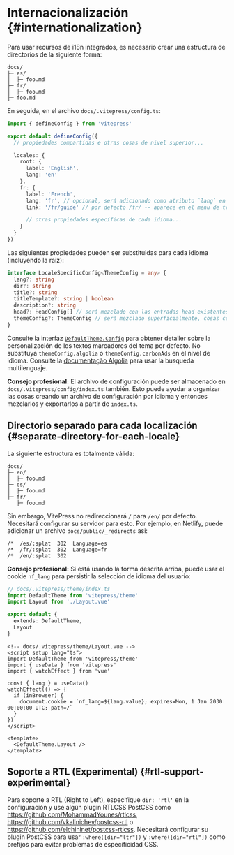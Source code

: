 # Internacionalización {#internationalization}

Para usar recursos de i18n integrados, es necesario crear una estructura de directorios de la siguiente forma:

```
docs/
├─ es/
│  ├─ foo.md
├─ fr/
│  ├─ foo.md
├─ foo.md
```

En seguida, en el archivo `docs/.vitepress/config.ts`:

```ts
import { defineConfig } from 'vitepress'

export default defineConfig({
  // propiedades compartidas e otras cosas de nivel superior...

  locales: {
    root: {
      label: 'English',
      lang: 'en'
    },
    fr: {
      label: 'French',
      lang: 'fr', // opcional, será adicionado como atributo `lang` en el tag `html`
      link: '/fr/guide' // por defecto /fr/ -- aparece en el menu de traducciones de la barra de navegación, puede ser externo

      // otras propiedades específicas de cada idioma...
    }
  }
})
```

Las siguientes propiedades pueden ser substituidas para cada idioma (incluyendo la raiz):

```ts
interface LocaleSpecificConfig<ThemeConfig = any> {
  lang?: string
  dir?: string
  title?: string
  titleTemplate?: string | boolean
  description?: string
  head?: HeadConfig[] // será mezclado con las entradas head existentes, las metatags duplicadas son removidas automáticamente
  themeConfig?: ThemeConfig // será mezclado superficialmente, cosas comunes pueden ser colocadas en la entrada superios  de themeConfig
}
```

Consulte la interfaz [`DefaultTheme.Config`](https://github.com/vuejs/vitepress/blob/main/types/default-theme.d.ts) para obtener detaller sobre la personalización de los textos marcadores del tema por defecto. No substituya `themeConfig.algolia` o `themeConfig.carbonAds` en el nivel de idioma. Consulte la [documentação Algolia](../reference/default-theme-search#i18n) para usar la busqueda multilenguaje.

**Consejo profesional:** El archivo de configuración puede ser almacenado en `docs/.vitepress/config/index.ts` también. Esto puede ayudar a organizar las cosas creando un archivo de configuración por idioma y entonces mezclarlos y exportarlos a partir de `index.ts`.

## Directorio separado para cada localización {#separate-directory-for-each-locale}

La siguiente estructura es totalmente válida:

```
docs/
├─ en/
│  ├─ foo.md
├─ es/
│  ├─ foo.md
├─ fr/
   ├─ foo.md
```

Sin embargo, VitePress no redireccionará `/` para `/en/` por defecto. Necesitará configurar su servidor para esto. Por ejemplo, en Netlify, puede adicionar un archivo `docs/public/_redirects` asi:

```
/*  /es/:splat  302  Language=es
/*  /fr/:splat  302  Language=fr
/*  /en/:splat  302
```

**Consejo profesional:** Si está usando la forma descrita arriba, puede usar el cookie `nf_lang` para persistir la selección de idioma del usuario:

```ts
// docs/.vitepress/theme/index.ts
import DefaultTheme from 'vitepress/theme'
import Layout from './Layout.vue'

export default {
  extends: DefaultTheme,
  Layout
}
```

```vue
<!-- docs/.vitepress/theme/Layout.vue -->
<script setup lang="ts">
import DefaultTheme from 'vitepress/theme'
import { useData } from 'vitepress'
import { watchEffect } from 'vue'

const { lang } = useData()
watchEffect(() => {
  if (inBrowser) {
    document.cookie = `nf_lang=${lang.value}; expires=Mon, 1 Jan 2030 00:00:00 UTC; path=/`
  }
})
</script>

<template>
  <DefaultTheme.Layout />
</template>
```

## Soporte a RTL (Experimental) {#rtl-support-experimental}

Para soporte a RTL (Right to Left), especifique `dir: 'rtl'` en la configuración y use algún plugin RTLCSS PostCSS como <https://github.com/MohammadYounes/rtlcss>, <https://github.com/vkalinichev/postcss-rtl> o <https://github.com/elchininet/postcss-rtlcss>. Necesitará configurar su plugin PostCSS para usar `:where([dir="ltr"])` y `:where([dir="rtl"])` como prefijos para evitar problemas de especificidad CSS.
